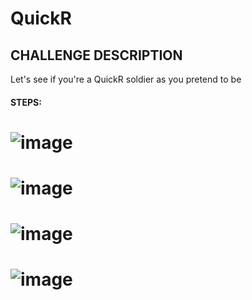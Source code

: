 # QuickR
 ## CHALLENGE DESCRIPTION

Let's see if you're a QuickR soldier as you pretend to be

#### STEPS:
# ![image](https://github.com/user-attachments/assets/6ba2a99b-cd96-4abc-a175-189a834bf790)
# ![image](https://github.com/user-attachments/assets/a25eb85c-75e1-4624-8047-cbb558efb42d)
# ![image](https://github.com/user-attachments/assets/9bf09116-27f6-4bed-a448-9c17385213b3)
# ![image](https://github.com/user-attachments/assets/4ee61a9b-04a6-47b4-9d38-3453bf589a87)
